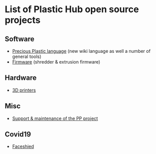 # List of Plastic Hub open source projects

## Software

- [Precious Plastic language](https://github.com/plastic-hub/lang/) (new wiki language as well a number of general tools)
- [Firmware](https://github.com/plastic-hub/firmware) (shredder & extrusion firmware)

## Hardware

- [3D printers](https://github.com/plastic-hub/noah/)

## Misc

- [Support & maintenance of the PP project](www.precious-plastic.com)

## Covid19

- [Faceshied](./old/visor)
